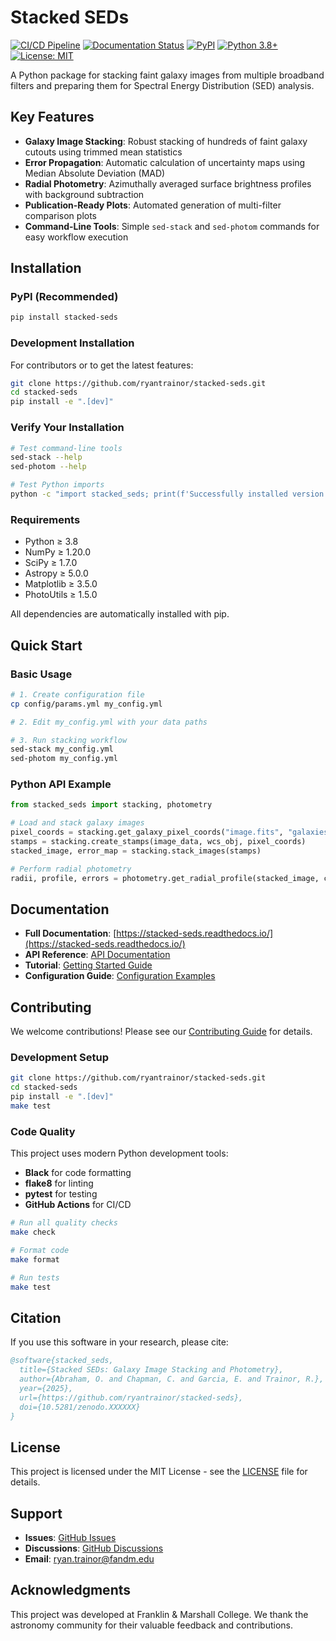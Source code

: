 # Stacked SEDs

[![CI/CD Pipeline](https://github.com/ryantrainor/stacked-seds/workflows/CI/CD%20Pipeline/badge.svg)](https://github.com/ryantrainor/stacked-seds/actions)
[![Documentation Status](https://readthedocs.org/projects/stacked-seds/badge/?version=latest)](https://stacked-seds.readthedocs.io/en/latest/)
[![PyPI](https://img.shields.io/pypi/v/stacked-seds)](https://pypi.org/project/stacked-seds/)
[![Python 3.8+](https://img.shields.io/badge/python-3.8+-blue.svg)](https://www.python.org/downloads/)
[![License: MIT](https://img.shields.io/badge/License-MIT-yellow.svg)](https://opensource.org/licenses/MIT)

A Python package for stacking faint galaxy images from multiple broadband filters and preparing them for Spectral Energy Distribution (SED) analysis.

## Key Features

- **Galaxy Image Stacking**: Robust stacking of hundreds of faint galaxy cutouts using trimmed mean statistics
- **Error Propagation**: Automatic calculation of uncertainty maps using Median Absolute Deviation (MAD)
- **Radial Photometry**: Azimuthally averaged surface brightness profiles with background subtraction
- **Publication-Ready Plots**: Automated generation of multi-filter comparison plots
- **Command-Line Tools**: Simple `sed-stack` and `sed-photom` commands for easy workflow execution

## Installation

### PyPI (Recommended)

```bash
pip install stacked-seds
```

### Development Installation

For contributors or to get the latest features:

```bash
git clone https://github.com/ryantrainor/stacked-seds.git
cd stacked-seds
pip install -e ".[dev]"
```

### Verify Your Installation

```bash
# Test command-line tools
sed-stack --help
sed-photom --help

# Test Python imports
python -c "import stacked_seds; print(f'Successfully installed version {stacked_seds.__version__}')"
```

### Requirements

- Python ≥ 3.8
- NumPy ≥ 1.20.0
- SciPy ≥ 1.7.0
- Astropy ≥ 5.0.0
- Matplotlib ≥ 3.5.0
- PhotoUtils ≥ 1.5.0

All dependencies are automatically installed with pip.

## Quick Start

### Basic Usage

```bash
# 1. Create configuration file
cp config/params.yml my_config.yml

# 2. Edit my_config.yml with your data paths

# 3. Run stacking workflow
sed-stack my_config.yml
sed-photom my_config.yml
```

### Python API Example

```python
from stacked_seds import stacking, photometry

# Load and stack galaxy images
pixel_coords = stacking.get_galaxy_pixel_coords("image.fits", "galaxies.reg")
stamps = stacking.create_stamps(image_data, wcs_obj, pixel_coords)
stacked_image, error_map = stacking.stack_images(stamps)

# Perform radial photometry
radii, profile, errors = photometry.get_radial_profile(stacked_image, center)
```

## Documentation

- **Full Documentation**: [https://stacked-seds.readthedocs.io/](https://stacked-seds.readthedocs.io/)
- **API Reference**: [API Documentation](https://stacked-seds.readthedocs.io/en/latest/api.html)
- **Tutorial**: [Getting Started Guide](https://stacked-seds.readthedocs.io/en/latest/tutorial.html)
- **Configuration Guide**: [Configuration Examples](https://stacked-seds.readthedocs.io/en/latest/configuration.html)

## Contributing

We welcome contributions! Please see our [Contributing Guide](CONTRIBUTING.md) for details.

### Development Setup

```bash
git clone https://github.com/ryantrainor/stacked-seds.git
cd stacked-seds
pip install -e ".[dev]"
make test
```

### Code Quality

This project uses modern Python development tools:

- **Black** for code formatting
- **flake8** for linting
- **pytest** for testing
- **GitHub Actions** for CI/CD

```bash
# Run all quality checks
make check

# Format code
make format

# Run tests
make test
```

## Citation

If you use this software in your research, please cite:

```bibtex
@software{stacked_seds,
  title={Stacked SEDs: Galaxy Image Stacking and Photometry},
  author={Abraham, O. and Chapman, C. and Garcia, E. and Trainor, R.},
  year={2025},
  url={https://github.com/ryantrainor/stacked-seds},
  doi={10.5281/zenodo.XXXXXX}
}
```

## License

This project is licensed under the MIT License - see the [LICENSE](LICENSE) file for details.

## Support

- **Issues**: [GitHub Issues](https://github.com/ryantrainor/stacked-seds/issues)
- **Discussions**: [GitHub Discussions](https://github.com/ryantrainor/stacked-seds/discussions)
- **Email**: ryan.trainor@fandm.edu

## Acknowledgments

This project was developed at Franklin & Marshall College. We thank the astronomy community for their valuable feedback and contributions.
